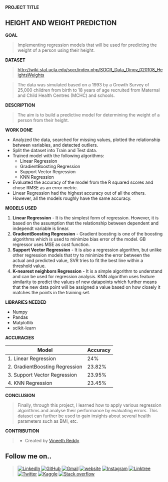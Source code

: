 
 **PROJECT TITLE**

## HEIGHT AND WEIGHT PREDICTION

**GOAL**
 
>Implementing regression models that will be used for predicting the weight of a person using their height.

**DATASET**
 
>http://wiki.stat.ucla.edu/socr/index.php/SOCR_Data_Dinov_020108_HeightsWeights

>The data was simulated based on a 1993 by a Growth Survey of 25,000 children from birth to 18 years of age recruited from Maternal and Child Health Centres (MCHC) and schools.

  

**DESCRIPTION**
  
>The aim is to build a predictive model for determining the weight of a person from their height.

**WORK DONE**

* Analyzed the data, searched for missing values, plotted the relationship between variables, and detected outliers.
* Split the dataset into Train and Test data.
* Trained model with the following algorithms:
	* Linear Regression
	* GradientBoosting Regression
	* Support Vector Regression
	* KNN Regression
* Evaluated the accuracy of the model from the R squared scores and chose RMSE as an error metric.
* Linear Regression had the highest accuracy out of all the others. However, all the models roughly have the same accuracy.

  

**MODELS USED**

1. **Linear Regression** - It is the simplest form of regression. However, it is based on the assumption that the relationship between dependent and independt variable is linear.
2. **GradientBoosting Regression** - Gradient boosting is one of the boosting algorithms which is used to minimize bias error of the model. GB regressor uses MSE as cost function.
3. **Support Vector Regression** - It is also a regression algorithm, but unlike other regression models that try to minimize the error between the actual and predicted value, SVR tries to fit the best line within a threshold value.
4. **K-nearest neighbors Regression** - It is a simple algorithm to understand and can be used for regression analysis. KNN algorithm uses feature similarity to predict the values of new datapoints which further means that the new data point will be assigned a value based on how closely it matches the points in the training set.

  
**LIBRARIES NEEDED**

* Numpy
* Pandas
* Matplotlib
* scikit-learn

  

**ACCURACIES**

| **Model** |**Accuracy** | 
| ---| --- |
|1. Linear Regression | 24% | 
|2. GradientBoosting Regression | 23.82% |
|3. Support Vector Regression | 23.95% | 
|4. KNN Regression| 23.45%|


**CONCLUSION**

>Finally, through this project, I learned how to apply various regression algorithms and analyse their performance by evaluating errors. This dataset can further be used to gain insights about several health parameters such as BMI, etc.

**CONTRIBUTION**

>- Created by [Vineeth Reddy](https://linktr.ee/vineethreddy1997)

## Follow me on..
>[![LinkedIn](https://img.shields.io/badge/linkedin-%230077B5.svg?style=for-the-badge&logo=linkedin&logoColor=white)](https://www.linkedin.com/in/vineethreddy1997/)
[![GitHub](https://img.shields.io/badge/github-%23121011.svg?style=for-the-badge&logo=github&logoColor=white)](https://github.com/VineethReddy1997)
[![Gmail](https://img.shields.io/badge/Gmail-D14836?style=for-the-badge&logo=gmail&logoColor=white)](mailto:vineethreddywithds@gmail.com)
[![website](https://img.shields.io/badge/website-000000?style=for-the-badge&logo=About.me&logoColor=white)](https://vineethdata.github.io/)
[![Instagram](https://img.shields.io/badge/Instagram-E4405F?style=for-the-badge&logo=instagram&logoColor=white)](https://www.instagram.com/vineeth_reddy_2426/)
[![Linktree](https://img.shields.io/badge/linktree-39E09B?style=for-the-badge&logo=linktree&logoColor=white)](https://linktr.ee/vineethreddy1997)
[![Twitter](https://img.shields.io/badge/Twitter-1DA1F2?style=for-the-badge&logo=twitter&logoColor=white)](https://twitter.com/gangulavineeth1)
[![Kaggle](https://img.shields.io/badge/Kaggle-20BEFF?style=for-the-badge&logo=Kaggle&logoColor=white)](https://www.kaggle.com/vineethreddygangula)
[![Stack overflow](https://img.shields.io/badge/Stack_Overflow-FE7A16?style=for-the-badge&logo=stack-overflow&logoColor=white)](https://stackoverflow.com/users/18168904/vineeth-reddy-gangula)


